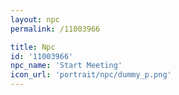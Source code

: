 ```yaml
---
layout: npc
permalink: /11003966

title: Npc
id: '11003966'
npc_name: 'Start Meeting'
icon_url: 'portrait/npc/dummy_p.png'
---
```

